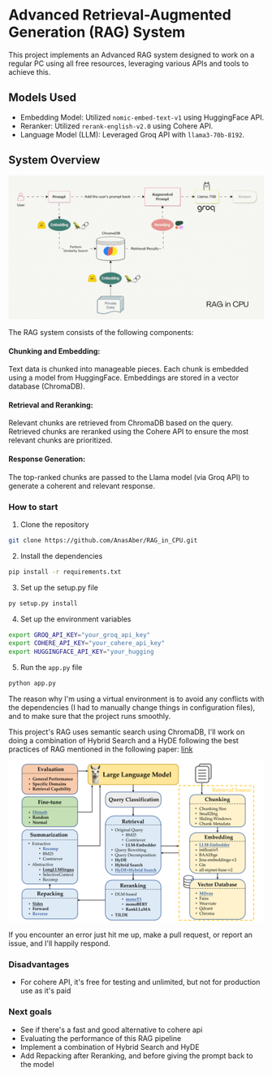# Advanced Retrieval-Augmented Generation (RAG) System
This project implements an Advanced RAG system designed to work on a regular PC using all free resources, leveraging various APIs and tools to achieve this.

## Models Used
- Embedding Model: Utilized `nomic-embed-text-v1` using HuggingFace API.
- Reranker: Utilized `rerank-english-v2.0` using Cohere API.
- Language Model (LLM): Leveraged Groq API with `llama3-70b-8192`.

## System Overview

![System Architecture Diagram](src/images/RAG_in_CPU.gif)

The RAG system consists of the following components:

#### Chunking and Embedding:

Text data is chunked into manageable pieces.
Each chunk is embedded using a model from HuggingFace.
Embeddings are stored in a vector database (ChromaDB).
#### Retrieval and Reranking:

Relevant chunks are retrieved from ChromaDB based on the query.
Retrieved chunks are reranked using the Cohere API to ensure the most relevant chunks are prioritized.

#### Response Generation:

The top-ranked chunks are passed to the Llama model (via Groq API) to generate a coherent and relevant response.

### How to start

1. Clone the repository
```bash
git clone https://github.com/AnasAber/RAG_in_CPU.git
```

2. Install the dependencies
```bash
pip install -r requirements.txt
```
3. Set up the setup.py file
```bash
py setup.py install
```
4. Set up the environment variables
```bash
export GROQ_API_KEY="your_groq_api_key"
export COHERE_API_KEY="your_cohere_api_key"
export HUGGINGFACE_API_KEY="your_hugging
```
 
5. Run the `app.py` file
```bash
python app.py
```

The reason why I'm using a virtual environment is to avoid any conflicts with the dependencies (I had to manually change things in configuration files), and to make sure that the project runs smoothly.


This project's RAG uses semantic search using ChromaDB, I'll work on doing a combination of Hybrid Search and a HyDE following the best practices of RAG mentioned in the following paper: [link](https://arxiv.org/html/2407.01219v1#:~:text=A%20typical%20RAG%20workflow%20usually,based%20on%20their%20relevance%20to)

![System Architecture Diagram](src/images/x1.png)

If you encounter an error just hit me up, make a pull request, or report an issue, and I'll happily respond.

### Disadvantages
- For cohere API, it's free for testing and unlimited, but not for production use as it's paid

### Next goals

- See if there's a fast and good alternative to cohere api
- Evaluating the performance of this RAG pipeline
- Implement a combination of Hybrid Search and HyDE
- Add Repacking after Reranking, and before giving the prompt back to the model
